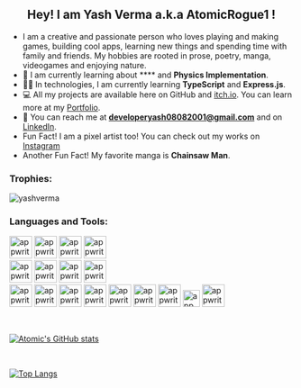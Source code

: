 <h2 align="center">Hey! I am Yash Verma a.k.a AtomicRogue1 !</h2>

- I am a creative and passionate person who loves playing and making games, building cool apps, learning new things and spending time with family and friends. My hobbies are rooted in prose, poetry, manga, videogames and enjoying nature.
- 🌱 I am currently learning about **** and **Physics Implementation**.
- 🧑‍💻 In technologies, I am currently learning **TypeScript** and **Express.js**.
- 💻 All my projects are available here on GitHub and [itch.io](https://atomicrogue1.itch.io). You can learn more at my [Portfolio](https://atomicrogue1.github.io).
- 🤝 You can reach me at **developeryash08082001@gmail.com** and on [LinkedIn](https://www.linkedin.com/in/yash-verma-49b256196/).
- Fun Fact! I am a pixel artist too! You can check out my works on [Instagram](https://www.instagram.com/_atomicrogue_)
- Another Fun Fact! My favorite manga is **Chainsaw Man**.

### Trophies:
<p align="left"> <img src="https://github-profile-trophy.vercel.app/?username=AtomicRogue1&theme=onedark" alt="yashverma" /> </p>

### Languages and Tools:
<p align="left" rel="noreferrer">
  <img src="https://www.vectorlogo.zone/logos/python/python-icon.svg" alt="appwrite" width="40" height="40"/>
  <img src="https://upload.wikimedia.org/wikipedia/commons/1/18/C_Programming_Language.svg" alt="appwrite" width="40" height="40"/>
  <img src="https://upload.wikimedia.org/wikipedia/commons/1/18/ISO_C%2B%2B_Logo.svg" alt="appwrite" width="40" height="40"/>
  <img src="https://upload.wikimedia.org/wikipedia/commons/thumb/b/bd/Logo_C_sharp.svg/384px-Logo_C_sharp.svg.png?20221121173824" alt="appwrite" width="40" height="40"/></br>
  <a href="https://godotengine.org/"><img src="https://www.diginoodles.com/user/pages/04.projects/04.godot-game-engine/Godot_icon.svg.png" alt="appwrite" width="40" height="40"/></a>
  <img src="https://companieslogo.com/img/orig/U-ea48bc1d.png?t=1634728034" alt="appwrite" height="40"/>
  <img src="https://vectorseek.com/wp-content/uploads/2023/11/Aseprite-Logo-Vector.svg-.png" alt="appwrite" height="40"/>
  <img src="https://logodix.com/logo/1655928.png" alt="appwrite" height="40"/></br>
  <img src="https://logos-download.com/wp-content/uploads/2017/07/HTML5_logo.png" alt="appwrite" width="40" height="40"/>
  <img src="https://upload.wikimedia.org/wikipedia/commons/d/d5/CSS3_logo_and_wordmark.svg" alt="appwrite" width="40" height="40"/>
  <img src="https://upload.wikimedia.org/wikipedia/commons/thumb/3/3b/Javascript_Logo.png/640px-Javascript_Logo.png" alt="appwrite" width="40" height="40"/>
  <img src="https://upload.wikimedia.org/wikipedia/commons/thumb/d/d9/Node.js_logo.svg/640px-Node.js_logo.svg.png" alt="appwrite" height="40"/>
  <img src="https://upload.wikimedia.org/wikipedia/commons/thumb/a/a7/React-icon.svg/640px-React-icon.svg.png" alt="appwrite" height="40"/>
  <img src="https://cdn.freebiesupply.com/logos/large/2x/git-icon-logo-png-transparent.png" alt="appwrite" width="40" height="40"/>
  <img src="https://upload.wikimedia.org/wikipedia/commons/thumb/2/29/Postgresql_elephant.svg/640px-Postgresql_elephant.svg.png" alt="appwrite" height="40"/>
  <img src="https://upload.wikimedia.org/wikipedia/commons/thumb/0/0a/MySQL_textlogo.svg/640px-MySQL_textlogo.svg.png" alt="appwrite" height="30"/>
  <img src="https://logospng.org/download/linux/linux-4096.png" alt="appwrite" height="40"/>
</p>
</br>

[![Atomic's GitHub stats](https://github-readme-stats.vercel.app/api?username=AtomicRogue1&theme=slateorange)](https://github.com/anuraghazra/github-readme-stats)

</br>

[![Top Langs](https://github-readme-stats.vercel.app/api/top-langs/?username=AtomicRogue1&layout=donut&theme=slateorange)](https://github.com/anuraghazra/github-readme-stats)
